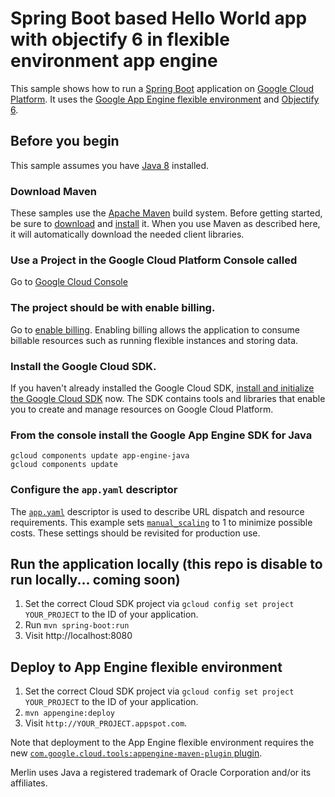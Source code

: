 # Spring Boot based Hello World app with objectify 6 in flexible environment app engine

This sample shows how to run a [Spring Boot][spring-boot] application on [Google
Cloud Platform][cloud-java]. It uses the [Google App Engine flexible
environment][App Engine-flexible] and [Objectify 6][objectify-6].

[App Engine-flexible]: https://cloud.google.com/appengine/docs/flexible/
[cloud-java]: https://cloud.google.com/java/
[spring-boot]: http://projects.spring.io/spring-boot/
[objectify-6]: https://github.com/objectify/objectify/wiki/UpgradeVersion5ToVersion6

## Before you begin

This sample assumes you have [Java 8][java8] installed.

[java8]: http://www.oracle.com/technetwork/java/javase/downloads/

### Download Maven

These samples use the [Apache Maven][maven] build system. Before getting
started, be sure to [download][maven-download] and [install][maven-install] it.
When you use Maven as described here, it will automatically download the needed
client libraries.

[maven]: https://maven.apache.org
[maven-download]: https://maven.apache.org/download.cgi
[maven-install]: https://maven.apache.org/install.html

### Use a Project in the Google Cloud Platform Console called

Go to [Google Cloud Console][cloud-console] 

[cloud-console]: https://console.cloud.google.com/

### The project should be with enable billing.

Go to [enable billing][enable-billing].  Enabling billing allows the application to
consume billable resources such as running flexible instances and storing data.

[enable-billing]: https://console.cloud.google.com/project/_/settings

### Install the Google Cloud SDK.

If you haven't already installed the Google Cloud SDK, [install and initialize
the Google Cloud SDK][cloud-sdk] now. The SDK contains tools and libraries that
enable you to create and manage resources on Google Cloud Platform.


[cloud-sdk]: https://cloud.google.com/sdk/

### From the console install the Google App Engine SDK for Java

```
gcloud components update app-engine-java
gcloud components update
```

### Configure the `app.yaml` descriptor

The [`app.yaml`][app-yaml] descriptor is used to describe URL
dispatch and resource requirements.  This example sets
[`manual_scaling`][manual-scaling] to 1 to minimize possible costs.
These settings should be revisited for production use.

[app-yaml]: https://cloud.google.com/appengine/docs/flexible/java/configuring-your-app-with-app-yaml
[manual-scaling]: https://cloud.google.com/appengine/docs/flexible/java/configuring-your-app-with-app-yaml#manual-scaling

## Run the application locally (this repo is disable to run locally... coming soon)


1. Set the correct Cloud SDK project via `gcloud config set project
   YOUR_PROJECT` to the ID of your application.
1. Run `mvn spring-boot:run`
1. Visit http://localhost:8080


## Deploy to App Engine flexible environment
1. Set the correct Cloud SDK project via `gcloud config set project
   YOUR_PROJECT` to the ID of your application.
1. `mvn appengine:deploy`
1. Visit `http://YOUR_PROJECT.appspot.com`.

Note that deployment to the App Engine flexible environment requires the new
[`com.google.cloud.tools:appengine-maven-plugin` plugin][new-maven-plugin].

[new-maven-plugin]: https://cloud.google.com/appengine/docs/flexible/java/using-maven

Merlin uses Java a registered trademark of Oracle Corporation and/or its affiliates.

